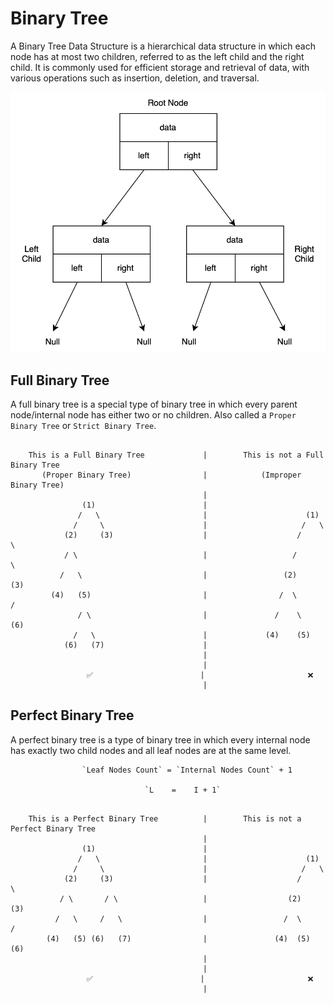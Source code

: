 # Binary Tree

A Binary Tree Data Structure is a hierarchical data structure in which each node has at most two children, referred to as the left child and the right child. It is commonly used for efficient storage and retrieval of data, with various operations such as insertion, deletion, and traversal.

![Binary Tree](../../../../res/img/BinaryTree.svg)


## Full Binary Tree

A full binary tree is a special type of binary tree in which every parent node/internal node has either two or no children. Also called a `Proper Binary Tree` or `Strict Binary Tree`.

```plaintext

    This is a Full Binary Tree             |        This is not a Full Binary Tree          
       (Proper Binary Tree)                |            (Improper Binary Tree)
                                           |
                (1)                        |                    
               /   \                       |                      (1)                      
              /     \                      |                     /   \
            (2)     (3)                    |                    /     \  
            / \                            |                   /       \
           /   \                           |                 (2)       (3)                  
         (4)   (5)                         |                /  \       /
               / \                         |               /    \    (6)
              /   \                        |             (4)    (5)
            (6)   (7)                      |  
                                           |
                                           |
                 ✅                        |                       ❌  
                                           |

```


## Perfect Binary Tree

A perfect binary tree is a type of binary tree in which every internal node has exactly two child nodes and all leaf nodes are at the same level.


                    `Leaf Nodes Count` = `Internal Nodes Count` + 1

                                  `L    =    I + 1`


```plaintext

    This is a Perfect Binary Tree          |        This is not a Perfect Binary Tree          
                                           |
                (1)                        |                    
               /   \                       |                      (1)                      
              /     \                      |                     /   \
            (2)     (3)                    |                    /     \  
           / \       / \                   |                  (2)     (3)                  
          /   \     /   \                  |                 /  \     /
        (4)   (5) (6)   (7)                |               (4)  (5) (6)
                                           |
                                           |
                 ✅                        |                       ❌  
                                           |

```